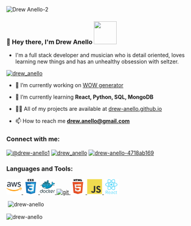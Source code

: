 ![Drew Anello-2](https://user-images.githubusercontent.com/106771036/187731419-40553c16-4784-4aab-907b-f4485a4862d0.jpg)



<h3 align="left"> 👋 Hey there, I'm Drew Anello <img src="https://user-images.githubusercontent.com/106771036/186277255-9f0fbcb4-c851-476d-90f5-35e84752103f.gif" style="height:60px;width:60px;"></h1>

- I'm a full stack developer and musician who is detail oriented, loves learning new things and has an unhealthy obsession with seltzer.

<p align="left"> <a href="https://twitter.com/drew_anello" target="blank"><img src="https://img.shields.io/twitter/follow/drew_anello?logo=twitter&style=for-the-badge" alt="drew_anello" /></a> </p>

- 🔭 I’m currently working on [WOW generator](https://github.com/drew-anello/WOW-generator)

- 🌱 I’m currently learning **React, Python, SQL, MongoDB**

- 👨‍💻 All of my projects are available at [drew-anello.github.io](drew-anello.github.io)

- 📫 How to reach me **drew.anello@gmail.com**

<h3 align="left">Connect with me:</h3>
<p align="left">
<a href="https://codepen.io/drew-anello1" target="blank"><img align="center" src="https://raw.githubusercontent.com/rahuldkjain/github-profile-readme-generator/master/src/images/icons/Social/codepen.svg" alt="@drew-anello1" height="30" width="40" /></a>
<a href="https://twitter.com/drew_anello" target="blank"><img align="center" src="https://raw.githubusercontent.com/rahuldkjain/github-profile-readme-generator/master/src/images/icons/Social/twitter.svg" alt="drew_anello" height="30" width="40" /></a>
<a href="https://linkedin.com/in/drew-anello-4718ab169" target="blank"><img align="center" src="https://raw.githubusercontent.com/rahuldkjain/github-profile-readme-generator/master/src/images/icons/Social/linked-in-alt.svg" alt="drew-anello-4718ab169" height="30" width="40" /></a>
</p>

<h3 align="left">Languages and Tools:</h3>
<p align="left"> <a href="https://aws.amazon.com" target="_blank" rel="noreferrer"> <img src="https://raw.githubusercontent.com/devicons/devicon/master/icons/amazonwebservices/amazonwebservices-original-wordmark.svg" alt="aws" width="40" height="40"/> </a> <a href="https://www.w3schools.com/css/" target="_blank" rel="noreferrer"> <img src="https://raw.githubusercontent.com/devicons/devicon/master/icons/css3/css3-original-wordmark.svg" alt="css3" width="40" height="40"/> </a> <a href="https://www.docker.com/" target="_blank" rel="noreferrer"> <img src="https://raw.githubusercontent.com/devicons/devicon/master/icons/docker/docker-original-wordmark.svg" alt="docker" width="40" height="40"/> </a> <a href="https://git-scm.com/" target="_blank" rel="noreferrer"> <img src="https://www.vectorlogo.zone/logos/git-scm/git-scm-icon.svg" alt="git" width="40" height="40"/> </a> <a href="https://www.w3.org/html/" target="_blank" rel="noreferrer"> <img src="https://raw.githubusercontent.com/devicons/devicon/master/icons/html5/html5-original-wordmark.svg" alt="html5" width="40" height="40"/> </a> <a href="https://developer.mozilla.org/en-US/docs/Web/JavaScript" target="_blank" rel="noreferrer"> <img src="https://raw.githubusercontent.com/devicons/devicon/master/icons/javascript/javascript-original.svg" alt="javascript" width="40" height="40"/> </a> <a href="https://reactjs.org/" target="_blank" rel="noreferrer"> <img src="https://raw.githubusercontent.com/devicons/devicon/master/icons/react/react-original-wordmark.svg" alt="react" width="40" height="40"/> </a> </p>

<p>&nbsp;<img align="center" src="https://github-readme-stats.vercel.app/api?username=drew-anello&show_icons=true&locale=en" alt="drew-anello" /></p>

<p><img align="center" src="https://github-readme-streak-stats.herokuapp.com/?user=drew-anello&" alt="drew-anello" /></p>

                                                                            
